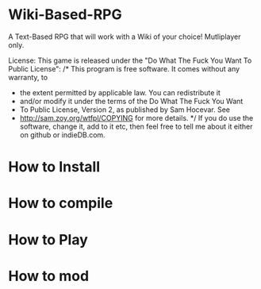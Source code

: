 Wiki-Based-RPG
==============

A Text-Based RPG that will work with a Wiki of your choice! Mutliplayer only.

License:
This game is released under the "Do What The Fuck You Want To Public License":
/* This program is free software. It comes without any warranty, to
 * the extent permitted by applicable law. You can redistribute it
 * and/or modify it under the terms of the Do What The Fuck You Want
 * To Public License, Version 2, as published by Sam Hocevar. See
 * http://sam.zoy.org/wtfpl/COPYING for more details. */ 
If you do use the software, change it, add to it etc, then feel free to tell me about it either on github or indieDB.com.


How to Install
================

How to compile
================


How to Play
================


How to mod
================
